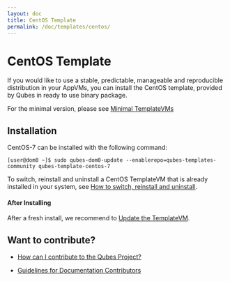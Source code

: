 ```yaml
---
layout: doc
title: CentOS Template
permalink: /doc/templates/centos/
---
```


# CentOS Template

If you would like to use a stable, predictable, manageable and reproducible distribution in your AppVMs, you can install the CentOS template, provided by Qubes in ready to use binary package.

For the minimal version, please see [Minimal TemplateVMs](/doc/templates/minimal/)


## Installation

CentOS-7 can be installed with the following command:

    [user@dom0 ~]$ sudo qubes-dom0-update --enablerepo=qubes-templates-community qubes-template-centos-7

To switch, reinstall and uninstall a CentOS TemplateVM that is already installed in your system, see  [How to switch, reinstall and uninstall](/doc/templates/#how-to-install-uninstall-reinstall-and-switch).

#### After Installing

After a fresh install, we recommend to [Update the TemplateVM](/doc/software-update-vm/).

## Want to contribute?

*   [How can I contribute to the Qubes Project?](/doc/contributing/)

*   [Guidelines for Documentation Contributors](/doc/doc-guidelines/)
